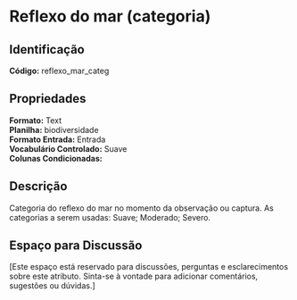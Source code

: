 # Reflexo do mar (categoria)

## Identificação
**Código:** reflexo_mar_categ

## Propriedades
**Formato:** Text  
**Planilha:** biodiversidade  
**Formato Entrada:** Entrada  
**Vocabulário Controlado:** Suave  
**Colunas Condicionadas:**   

## Descrição
Categoria do reflexo do mar no momento da observação ou captura. As categorias a serem usadas: Suave; Moderado; Severo.

## Espaço para Discussão
[Este espaço está reservado para discussões, perguntas e esclarecimentos sobre este atributo. Sinta-se à vontade para adicionar comentários, sugestões ou dúvidas.]
